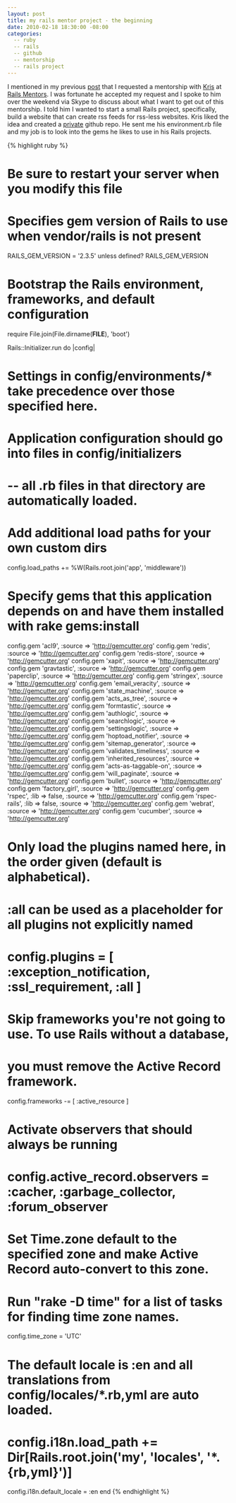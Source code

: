 ```yaml
---
layout: post
title: my rails mentor project - the beginning
date: 2010-02-18 18:30:00 -08:00
categories:
  -- ruby
  -- rails
  -- github
  -- mentorship
  -- rails project
---
```


I mentioned in my previous [post](/2010/02/17/my-learning-resources/) that I requested a mentorship with [Kris](http://www.railsmentors.org/users/237) at [Rails Mentors](http://railsmentors.org/).  I was fortunate he accepted my request and I spoke to him over the weekend via Skype to discuss about what I want to get out of this mentorship.  I told him I wanted to start a small Rails project, specifically, build a website that can create rss feeds for rss-less websites.  Kris liked the idea and created a [private](https://github.com/kris/mentor-sl4m) github repo.  He sent me his environment.rb file and my job is to look into the gems he likes to use in his Rails projects.

{% highlight ruby %}
# Be sure to restart your server when you modify this file

# Specifies gem version of Rails to use when vendor/rails is not present
RAILS_GEM_VERSION = '2.3.5' unless defined? RAILS_GEM_VERSION

# Bootstrap the Rails environment, frameworks, and default configuration
require File.join(File.dirname(__FILE__), 'boot')

Rails::Initializer.run do |config|
  # Settings in config/environments/* take precedence over those specified here.
  # Application configuration should go into files in config/initializers
  # -- all .rb files in that directory are automatically loaded.

  # Add additional load paths for your own custom dirs
  config.load_paths += %W(Rails.root.join('app', 'middleware'))

  # Specify gems that this application depends on and have them installed with rake gems:install
  config.gem 'acl9', :source => 'http://gemcutter.org'
  config.gem 'redis', :source => 'http://gemcutter.org'
  config.gem 'redis-store', :source => 'http://gemcutter.org'
  config.gem 'xapit', :source => 'http://gemcutter.org'
  config.gem 'gravtastic', :source => 'http://gemcutter.org'
  config.gem 'paperclip', :source => 'http://gemcutter.org'
  config.gem 'stringex', :source => 'http://gemcutter.org'
  config.gem 'email_veracity', :source => 'http://gemcutter.org'
  config.gem 'state_machine', :source => 'http://gemcutter.org'
  config.gem 'acts_as_tree', :source => 'http://gemcutter.org'
  config.gem 'formtastic', :source => 'http://gemcutter.org'
  config.gem 'authlogic', :source => 'http://gemcutter.org'
  config.gem 'searchlogic', :source => 'http://gemcutter.org'
  config.gem 'settingslogic', :source => 'http://gemcutter.org'
  config.gem 'hoptoad_notifier', :source => 'http://gemcutter.org'
  config.gem 'sitemap_generator', :source => 'http://gemcutter.org'
  config.gem 'validates_timeliness', :source => 'http://gemcutter.org'
  config.gem 'inherited_resources', :source => 'http://gemcutter.org'
  config.gem 'acts-as-taggable-on', :source => 'http://gemcutter.org'
  config.gem 'will_paginate', :source => 'http://gemcutter.org'
  config.gem 'bullet', :source => 'http://gemcutter.org'
  config.gem 'factory_girl', :source => 'http://gemcutter.org'
  config.gem 'rspec', :lib => false, :source => 'http://gemcutter.org'
  config.gem 'rspec-rails', :lib => false, :source => 'http://gemcutter.org'
  config.gem 'webrat', :source => 'http://gemcutter.org'
  config.gem 'cucumber', :source => 'http://gemcutter.org'

  # Only load the plugins named here, in the order given (default is alphabetical).
  # :all can be used as a placeholder for all plugins not explicitly named
  # config.plugins = [ :exception_notification, :ssl_requirement, :all ]

  # Skip frameworks you're not going to use. To use Rails without a database,
  # you must remove the Active Record framework.
  config.frameworks -= [ :active_resource ]

  # Activate observers that should always be running
  # config.active_record.observers = :cacher, :garbage_collector, :forum_observer

  # Set Time.zone default to the specified zone and make Active Record auto-convert to this zone.
  # Run "rake -D time" for a list of tasks for finding time zone names.
  config.time_zone = 'UTC'

  # The default locale is :en and all translations from config/locales/*.rb,yml are auto loaded.
  # config.i18n.load_path += Dir[Rails.root.join('my', 'locales', '*.{rb,yml}')]
  config.i18n.default_locale = :en
end
{% endhighlight %}